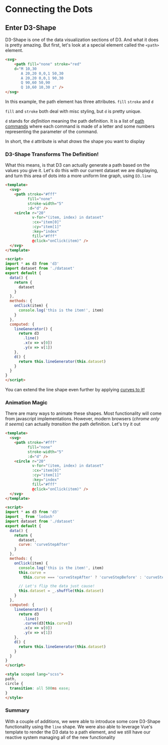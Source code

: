 # Connecting the Dots

## Enter D3-Shape

D3-Shape is one of the data visualization sections of D3. And what it does is
pretty amazing. But first, let's look at a special element called the `<path>`
element.

```html
<svg>
    <path fill="none" stroke="red"
    d="M 10,30
       A 20,20 0,0,1 50,30
       A 20,20 0,0,1 90,30
       Q 90,60 50,90
       Q 10,60 10,30 z" />
</svg>
```

In this example, the path element has three attributes. `fill` `stroke` and `d`

`fill` and `stroke` both deal with misc styling, but `d` is pretty unique.

`d` stands for _definition_ meaning the path definition. It is a list of
[path commands](https://developer.mozilla.org/en-US/docs/Web/SVG/Attribute/d#Path_commands)
where each command is made of a letter and some numbers representing the
parameter of the command.

In short, the `d` attribute is what _draws_ the shape you want to display

### D3-Shape Transforms The Definition!

What this means, is that D3 can actually generate a path based on the values you
give it. Let's do this with our current dataset we are displaying, and turn this
area of dots into a more uniform line graph, using `D3.line`

```html
<template>
  <svg>
    <path stroke="#fff"
          fill="none"
          stroke-width="5"
          :d="d" />
    <circle r="20"
            v-for="(item, index) in dataset"
            :cx="item[0]"
            :cy="item[1]"
            :key="index"
            fill="#fff"
            @click="onClick(item)" />
  </svg>
</template>

<script>
import * as d3 from 'd3'
import dataset from './dataset'
export default {
  data() {
    return {
      dataset
    }
  },
  methods: {
    onClick(item) {
      console.log('this is the item!', item)
    }
  },
  computed: {
    lineGenerator() {
      return d3
        .line()
        .x(v => v[0])
        .y(v => v[1])
    },
    d() {
      return this.lineGenerator(this.dataset)
    }
  }
}
</script>
```

You can extend the line shape even further by applying
[curves to it!](http://bl.ocks.org/d3indepth/raw/b6d4845973089bc1012dec1674d3aff8/)

### Animation Magic

There are many ways to animate these shapes. Most functionality will come from
javascript implementations. However, modern browsers (_chrome only it seems_) can actually _transition_
the path definition. Let's try it out

```html
<template>
  <svg>
    <path stroke="#fff"
          fill="none"
          stroke-width="5"
          :d="d" />
    <circle r="20"
            v-for="(item, index) in dataset"
            :cx="item[0]"
            :cy="item[1]"
            :key="index"
            fill="#fff"
            @click="onClick(item)" />
  </svg>
</template>

<script>
import * as d3 from 'd3'
import _ from 'lodash'
import dataset from './dataset'
export default {
  data() {
    return {
      dataset,
      curve: 'curveStepAfter'
    }
  },
  methods: {
    onClick(item) {
      console.log('this is the item!', item)
      this.curve =
        this.curve === 'curveStepAfter' ? 'curveStepBefore' : 'curveStepAfter'

      // Let's flip the data just cause!
      this.dataset = _.shuffle(this.dataset)
    }
  },
  computed: {
    lineGenerator() {
      return d3
        .line()
        .curve(d3[this.curve])
        .x(v => v[0])
        .y(v => v[1])
    },
    d() {
      return this.lineGenerator(this.dataset)
    }
  }
}
</script>

<style scoped lang="scss">
path,
circle {
  transition: all 500ms ease;
}
</style>
```

### Summary

With a couple of additions, we were able to introduce some core D3-Shape
functionality using the `line` shape. We were also able to leverage Vue's
template to render the D3 data to a path element, and we still have our reactive
system managing all of the new functionality
